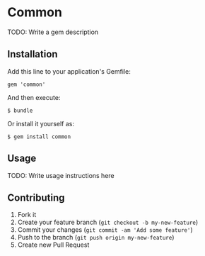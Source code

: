# Common

TODO: Write a gem description

## Installation

Add this line to your application's Gemfile:

    gem 'common'

And then execute:

    $ bundle

Or install it yourself as:

    $ gem install common

## Usage

TODO: Write usage instructions here

## Contributing

1. Fork it
2. Create your feature branch (`git checkout -b my-new-feature`)
3. Commit your changes (`git commit -am 'Add some feature'`)
4. Push to the branch (`git push origin my-new-feature`)
5. Create new Pull Request
